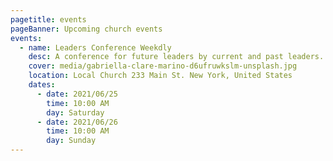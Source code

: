 ```yaml
---
pagetitle: events
pageBanner: Upcoming church events
events:
  - name: Leaders Conference Weekdly
    desc: A conference for future leaders by current and past leaders.
    cover: media/gabriella-clare-marino-d6ufruwkslm-unsplash.jpg
    location: Local Church 233 Main St. New York, United States
    dates:
      - date: 2021/06/25
        time: 10:00 AM
        day: Saturday
      - date: 2021/06/26
        time: 10:00 AM
        day: Sunday
---
```


